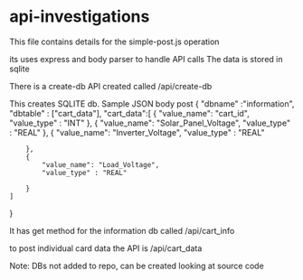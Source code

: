 # api-investigations

This file contains details for the simple-post.js operation

its uses express and body parser to handle API calls
The data is stored in sqlite

There is a create-db API created called /api/create-db

This creates SQLITE db. 
Sample JSON body post 
{
    "dbname" :"information",
    "dbtable" : ["cart_data"],
    "cart_data":[
        {
            "value_name": "cart_id",
            "value_type" : "INT"
        },
        { 
            "value_name": "Solar_Panel_Voltage",
            "value_type" : "REAL"
        },
        {
            "value_name": "Inverter_Voltage",
            "value_type" : "REAL"
            
        },
        {
            "value_name": "Load_Voltage",
            "value_type" : "REAL"
            
        }
    ]
}

It has get method for the information db called /api/cart_info

to post individual card data the API is /api/cart_data


Note: DBs not added to repo, can be created looking at source code
